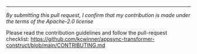 

----

*By submitting this pull request, I confirm that my contribution is made under the terms of the Apache-2.0 license*

Please read the contribution guidelines and follow the pull-request checklist:
https://github.com/kcwinner/appsync-transformer-construct/blob/main/CONTRIBUTING.md